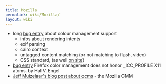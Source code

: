 ```yaml
---
title: Mozilla
permalink: wiki/Mozilla/
layout: wiki
---
```


-   long [bug entry](https://bugzilla.mozilla.org/show_bug.cgi?id=16769)
    about colour management support
    -   infos about rendering intents
    -   exif parsing
    -   cairo context
    -   untagged content matching (or not matching to flash, video)
    -   CSS standard, (as well [on
        site](/wiki/Standards#File_Formats "wikilink"))
-   [bug entry](https://bugzilla.mozilla.org/show_bug.cgi?id=462398)
    Firefox color management does not honor \_ICC\_PROFILE X11 atoms. by
    Hal V. Engel
-   [Jeff Muizelaar's blog post about
    qcms](http://muizelaar.blogspot.com/2009/06/qcms-color-management-for-web.html) -
    the Mozilla CMM

